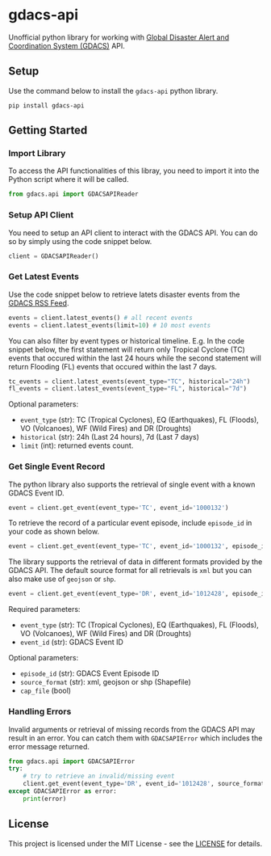 # gdacs-api
Unofficial python library for working with [Global Disaster Alert and Coordination System (GDACS)](https://www.gdacs.org/) API.

## Setup
Use the command below to install the `gdacs-api` python library.

```shell
pip install gdacs-api
```

## Getting Started
### Import Library

To access the API functionalities of this libray, you need to import it into the Python script where it will be called.

```python
from gdacs.api import GDACSAPIReader
```

### Setup API Client

You need to setup an API client to interact with the GDACS API. You can do so by simply using the code snippet below.

```python
client = GDACSAPIReader()
```

### Get Latest Events

Use the code snippet below to retrieve latets disaster events from the [GDACS RSS Feed](https://www.gdacs.org/xml/rss.xml).

```python
events = client.latest_events() # all recent events
events = client.latest_events(limit=10) # 10 most events
```

You can also filter by event types or historical timeline. E.g. In the code snippet below, the first statement will return only Tropical Cyclone (TC) events that occured within the last 24 hours while the second statement will return Flooding (FL) events that occured within the last 7 days.

```python
tc_events = client.latest_events(event_type="TC", historical="24h")
fl_events = client.latest_events(event_type="FL", historical="7d")
```

Optional parameters:
- `event_type` (str): TC (Tropical Cyclones), EQ (Earthquakes), FL (Floods), VO (Volcanoes), WF (Wild Fires) and DR (Droughts)
- `historical` (str): 24h (Last 24 hours), 7d (Last 7 days)
- `limit` (int): returned events count.

### Get Single Event Record

The python library also supports the retrieval of single event with a known GDACS Event ID.

```python
event = client.get_event(event_type='TC', event_id='1000132')
```

To retrieve the record of a particular event episode, include `episode_id` in your code as shown below.

```python
event = client.get_event(event_type='TC', event_id='1000132', episode_id='8')
```

The library supports the retrieval of data in different formats provided by the GDACS API. The default source format for all retrievals is `xml` but you can also make use of `geojson` or `shp`.

```python
event = client.get_event(event_type='DR', event_id='1012428', episode_id='10', source_format='geojson')
```

Required parameters:
- `event_type` (str): TC (Tropical Cyclones), EQ (Earthquakes), FL (Floods), VO (Volcanoes), WF (Wild Fires) and DR (Droughts)
- `event_id` (str): GDACS Event ID

Optional parameters:
- `episode_id` (str): GDACS Event Episode ID
- `source_format` (str): xml, geojson or shp (Shapefile)
- `cap_file` (bool)

### Handling Errors

Invalid arguments or retrieval of missing records from the GDACS API may result in an error. You can catch them with `GDACSAPIError` which includes the error message returned.
```python
from gdacs.api import GDACSAPIError
try:
    # try to retrieve an invalid/missing event
    client.get_event(event_type='DR', event_id='1012428', source_format='geojson')
except GDACSAPIError as error:
    print(error)
```

## License

This project is licensed under the MIT License - see the [LICENSE](LICENSE) for details.